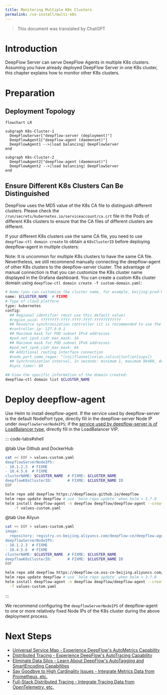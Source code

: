 ```yaml
---
title: Monitoring Multiple K8s Clusters
permalink: /ce-install/multi-k8s
---
```


> This document was translated by ChatGPT

# Introduction

DeepFlow Server can serve DeepFlow Agents in multiple K8s clusters. Assuming you have already deployed DeepFlow Server in one K8s cluster, this chapter explains how to monitor other K8s clusters.

# Preparation

## Deployment Topology

```mermaid
flowchart LR

subgraph K8s-Cluster-1
  DeepFlowServer["deepflow-server (deployment)"]
  DeepFlowAgent1["deepflow-agent (daemonset)"]
  DeepFlowAgent1 -->|load balancing| DeepFlowServer
end

subgraph K8s-Cluster-2
  DeepFlowAgent2["deepflow-agent (daemonset)"]
  DeepFlowAgent2 -->|load balancing| DeepFlowServer
end
```

## Ensure Different K8s Clusters Can Be Distinguished

DeepFlow uses the MD5 value of the K8s CA file to distinguish different clusters. Please check the `/run/secrets/kubernetes.io/serviceaccount/ca.crt` file in the Pods of different K8s clusters to ensure that the CA files of different clusters are different.

If your different K8s clusters use the same CA file, you need to use `deepflow-ctl domain create` to obtain a `K8sClusterID` before deploying deepflow-agent in multiple clusters:

Note: It is uncommon for multiple K8s clusters to have the same CA file. Nevertheless, we still recommend manually connecting the deepflow-agent of other K8s clusters to the deepflow-server cluster. The advantage of manual connection is that you can customize the K8s cluster name displayed in the Grafana dashboard. You can create a custom K8s cluster domain using `deepflow-ctl domain create -f custom-domain.yaml`:

```bash
# Name (you can customize the cluster name, for example, beijing-prod-k8s)
name: $CLUSTER_NAME  # FIXME
# Type of cloud platform
type: kubernetes
config:
  ## Regional identifier (must use this default value)
  #region_uuid: ffffffff-ffff-ffff-ffff-ffffffffffff
  ## Resource synchronization controller (it is recommended to use the default setting here)
  #controller_ip: 127.0.0.1
  ## Maximum mask for POD subnet IPv4 addresses
  #pod_net_ipv4_cidr_max_mask: 16
  ## Maximum mask for POD subnet IPv6 addresses
  #pod_net_ipv6_cidr_max_mask: 64
  ## Additional routing interface connection
  #node_port_name_regex: ^(cni|flannel|vxlan.calico|tunl|en[ospx])
  ## Synchronization interval, in seconds: minimum 1, maximum 86400, default 60
  #sync_timer: 60

## View the specific information of the domain created:
deepflow-ctl domain list $CLUSTER_NAME
```

# Deploy deepflow-agent

Use Helm to install deepflow-agent. If the service used by deepflow-server is the default NodePort type, directly fill in the deepflow-server Node IP under `deepflowServerNodeIPS`; if the [service used by deepflow-server is of LoadBalancer type](../best-practice/production-deployment/#优化-deepflow-agent-到-deepflow-server-的流量路径), directly fill in the LoadBalancer VIP.

::: code-tabs#shell

@tab Use Github and DockerHub

```bash
cat << EOF > values-custom.yaml
deepflowServerNodeIPS:
- 10.1.2.3  # FIXME
- 10.4.5.6  # FIXME
clusterNAME: $CLUSTER_NAME  # FIXME: $CLUSTER_NAME
deepflowK8sClusterID:       # FIXME: $CLUSTER_NAME ID
EOF

helm repo add deepflow https://deepflowio.github.io/deepflow
helm repo update deepflow # use `helm repo update` when helm < 3.7.0
helm install deepflow-agent -n deepflow deepflow/deepflow-agent --create-namespace \
    -f values-custom.yaml
```

@tab Use Aliyun

```bash
cat << EOF > values-custom.yaml
image:
  repository: registry.cn-beijing.aliyuncs.com/deepflow-ce/deepflow-agent
deepflowServerNodeIPS:
- 10.1.2.3  # FIXME
- 10.4.5.6  # FIXME
clusterNAME: $CLUSTER_NAME  # FIXME: $CLUSTER_NAME
deepflowK8sClusterID:       # FIXME: $CLUSTER_NAME ID
EOF

helm repo add deepflow https://deepflow-ce.oss-cn-beijing.aliyuncs.com/chart/stable
helm repo update deepflow # use `helm repo update` when helm < 3.7.0
helm install deepflow-agent -n deepflow deepflow/deepflow-agent --create-namespace \
  -f values-custom.yaml
```

:::

We recommend configuring the `deepflowServerNodeIPS` of deepflow-agent to one or more relatively fixed Node IPs of the K8s cluster during the above deployment process.

# Next Steps

- [Universal Service Map - Experience DeepFlow's AutoMetrics Capability](../features/universal-map/auto-metrics/)
- [Distributed Tracing - Experience DeepFlow's AutoTracing Capability](../features/distributed-tracing/auto-tracing/)
- [Eliminate Data Silos - Learn About DeepFlow's AutoTagging and SmartEncoding Capabilities](../features/auto-tagging/eliminate-data-silos/)
- [Say Goodbye to High Cardinality Issues - Integrate Metrics Data from Prometheus, etc.](../integration/input/metrics/metrics-auto-tagging/)
- [Full-Stack Distributed Tracing - Integrate Tracing Data from OpenTelemetry, etc.](../integration/input/tracing/full-stack-distributed-tracing/)
